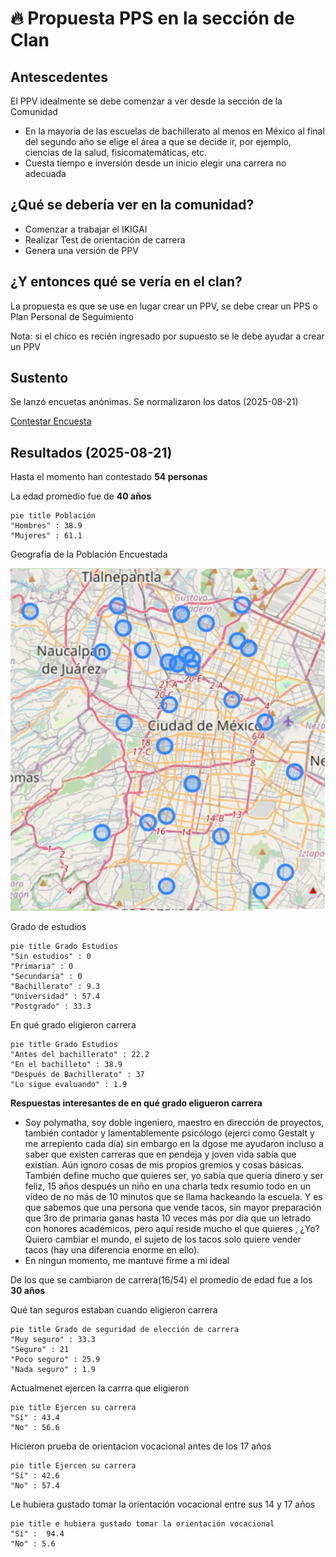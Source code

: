 #  🔥 Propuesta PPS en la sección de Clan

## Antescedentes

El PPV idealmente se debe comenzar a ver desde la sección de la Comunidad 

- En la mayoria de las escuelas de bachillerato al menos en México al final del segundo año se elige el área a que se decide ir, por ejemplo, ciencias de la salud, fisicomatemáticas, etc.
- Cuesta tiempo e inversión desde un inicio elegir una carrera no adecuada

## ¿Qué se debería ver en la comunidad?

- Comenzar a trabajar el IKIGAI
- Realizar Test de orientación de carrera
- Genera una versión de PPV

## ¿Y entonces qué se vería en el clan?

La propuesta es que se use en lugar crear un PPV, se debe crear un PPS o Plan Personal de Seguimiento

Nota: si el chico es recién ingresado por supuesto se le debe ayudar a crear un PPV


## Sustento

Se lanzó encuetas anónimas. Se normalizaron los datos (2025-08-21)


[Contestar Encuesta](https://docs.google.com/forms/d/1dDKZVk_P4YmnLEzyHmwG5qFOwgsKDYPIOzGSCwMJSP0/preview)

## Resultados (2025-08-21)

Hasta el momento han contestado **54 personas**

La edad promedio fue de **40 años**

```mermaid
pie title Población
"Hombres" : 38.9
"Mujeres" : 61.1
```
Geografía de la Población Encuestada

![Geografía de la Población Encuestada](img/poblacion.png)

Grado de estudios
```mermaid
pie title Grado Estudios
"Sin estudios" : 0
"Primaria" : 0
"Secundaria" : 0
"Bachillerato" : 9.3
"Universidad" : 57.4
"Postgrado" : 33.3
```

En qué grado eligieron carrera
```mermaid
pie title Grado Estudios
"Antes del bachillerato" : 22.2
"En el bachilleto" : 38.9
"Después de Bachillerato" : 37
"Lo sigue evaluando" : 1.9
```
**Respuestas interesantes de en qué grado eligueron carrera**

- Soy polymatha, soy doble ingeniero, maestro en dirección de proyectos, también contador y lamentablemente psicólogo (ejerci como Gestalt y me arrepiento cada día) sin embargo en la dgose me ayudaron incluso a saber que existen carreras que en pendeja y joven vida sabía que existían. Aún ignoro cosas de mis propios gremios y cosas básicas. También define mucho que quieres ser, yo sabía que quería dinero y ser feliz, 15 años después un niño en una charla tedx resumio todo en un vídeo de no más de 10 minutos que se llama hackeando la escuela. Y es que sabemos que una persona que vende tacos, sin mayor preparación que 3ro de primaria ganas hasta 10 veces más por día que un letrado con honores académicos, pero aquí reside mucho el que quieres , ¿Yo? Quiero cambiar el mundo, el sujeto de los tacos solo quiere vender tacos (hay una diferencia enorme en ello).
- En ningun momento, me mantuve firme a mi ideal

De los que se cambiaron de carrera(16/54) el promedio de edad fue a los **30 años**

Qué tan seguros estaban cuando eligieron carrera
```mermaid
pie title Grado de seguridad de elección de carrera
"Muy seguro" : 33.3
"Seguro" : 21
"Poco seguro" : 25.9
"Nada seguro" : 1.9
```

Actualmenet ejercen la carrra que eligieron
```mermaid
pie title Ejercen su carrera
"Sí" : 43.4
"No" : 56.6
```

Hicieron prueba de orientacion vocacional antes de los 17 años
```mermaid
pie title Ejercen su carrera
"Sí" : 42.6
"No" : 57.4
```

Le hubiera gustado tomar la orientación vocacional entre sus 14 y 17 años
```mermaid
pie title e hubiera gustado tomar la orientación vocacional
"Sí" :  94.4
"No" : 5.6
```